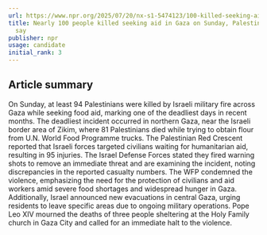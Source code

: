 ```yaml
---
url: https://www.npr.org/2025/07/20/nx-s1-5474123/100-killed-seeking-aid-gaza-palestinian
title: Nearly 100 people killed seeking aid in Gaza on Sunday, Palestinian officials
  say
publisher: npr
usage: candidate
initial_rank: 3
---
```

## Article summary
On Sunday, at least 94 Palestinians were killed by Israeli military fire across Gaza while seeking food aid, marking one of the deadliest days in recent months. The deadliest incident occurred in northern Gaza, near the Israeli border area of Zikim, where 81 Palestinians died while trying to obtain flour from U.N. World Food Programme trucks. The Palestinian Red Crescent reported that Israeli forces targeted civilians waiting for humanitarian aid, resulting in 95 injuries. The Israel Defense Forces stated they fired warning shots to remove an immediate threat and are examining the incident, noting discrepancies in the reported casualty numbers. The WFP condemned the violence, emphasizing the need for the protection of civilians and aid workers amid severe food shortages and widespread hunger in Gaza. Additionally, Israel announced new evacuations in central Gaza, urging residents to leave specific areas due to ongoing military operations. Pope Leo XIV mourned the deaths of three people sheltering at the Holy Family church in Gaza City and called for an immediate halt to the violence.
